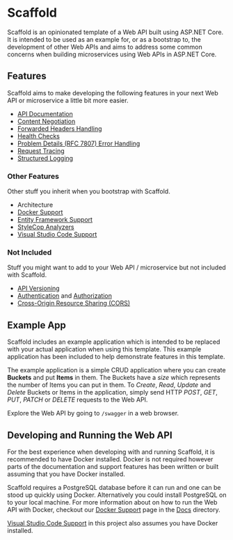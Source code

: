 # Scaffold #

Scaffold is an opinionated template of a Web API built using ASP.NET Core. It is intended to be used as an example for, or as a bootstrap to, the development of other Web APIs and aims to address some common concerns when building microservices using Web APIs in ASP.NET Core.

## Features ##

Scaffold aims to make developing the following features in your next Web API or microservice a little bit more easier.

- [API Documentation](Docs/APIDocumentation.md)
- [Content Negotiation](Docs/ContentNegotiation.md)
- [Forwarded Headers Handling](Docs/ForwardedHeadersHandling.md)
- [Health Checks](Docs/HealthChecks.md)
- [Problem Details (RFC 7807) Error Handling](Docs/ProblemDetails.md)
- [Request Tracing](Docs/RequestTracing.md)
- [Structured Logging](Docs/StructuredLogging.md)

### Other Features ###

Other stuff you inherit when you bootstrap with Scaffold.

- Architecture
- [Docker Support](Docs/Docker.md)
- [Entity Framework Support](Docs/EntityFramework.md)
- [StyleCop Analyzers](Docs/StyleCopAnalyzers.md)
- [Visual Studio Code Support](Docs/VisualStudioCode.md)

### Not Included ###

Stuff you might want to add to your Web API / microservice but not included with Scaffold.

- [API Versioning](https://github.com/Microsoft/aspnet-api-versioning)
- [Authentication](https://docs.microsoft.com/aspnet/core/security/authentication) and [Authorization](https://docs.microsoft.com/aspnet/core/security/authorization)
- [Cross-Origin Resource Sharing (CORS)](https://docs.microsoft.com/aspnet/core/security/cors)

## Example App ##

Scaffold includes an example application which is intended to be replaced with your actual application when using this template. This example application has been included to help demonstrate features in this template.

The example application is a simple CRUD application where you can create **Buckets** and put **Items** in them. The Buckets have a *size* which represents the number of Items you can put in them. To *Create*, *Read*, *Update* and *Delete* Buckets or Items in the application, simply send HTTP *POST*, *GET*, *PUT*, *PATCH* or *DELETE* requests to the Web API.

Explore the Web API by going to `/swagger` in a web browser.

## Developing and Running the Web API ##

For the best experience when developing with and running Scaffold, it is recommended to have Docker installed. Docker is not required however parts of the documentation and support features has been written or built assuming that you have Docker installed.

Scaffold requires a PostgreSQL database before it can run and one can be stood up quickly using Docker. Alternatively you could install PostgreSQL on to your local machine. For more information about on how to run the Web API with Docker, checkout our [Docker Support](Docs/Docker.md) page in the [Docs](Docs) directory.

[Visual Studio Code Support](Docs/VisualStudioCode.md) in this project also assumes you have Docker installed.

